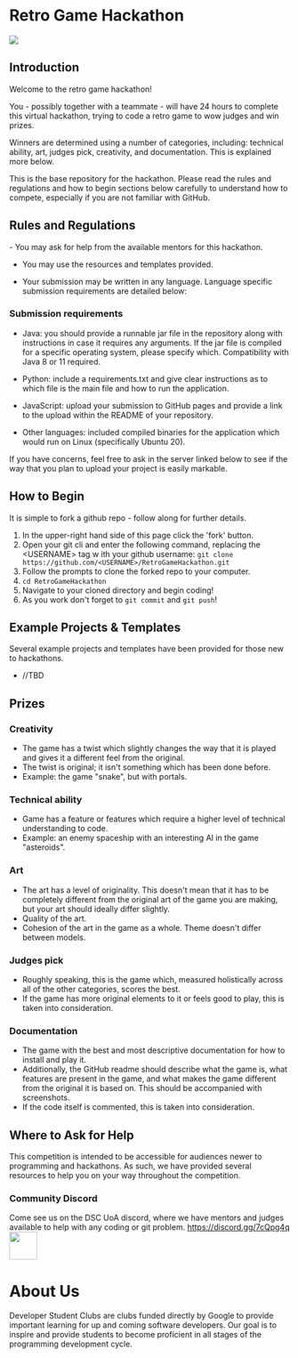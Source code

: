 <h1>Retro Game Hackathon</h1>
<img src="https://www.thesixthaxis.com/wp-content/uploads/2019/07/SpaceINvaders_500.jpg">
<h2>Introduction</h2>
Welcome to the retro game hackathon!

You - possibly together with a teammate - will have 24 hours to complete this virtual hackathon, trying to code a retro game to wow judges and win prizes.

Winners are determined using a number of categories, including: technical ability, art, judges pick, creativity, and documentation. This is explained more below.

This is the base repository for the hackathon. Please read the rules and regulations and how to begin sections below carefully to understand how to compete, especially if you are not familiar with GitHub.

<h2>Rules and Regulations</h2>
- You may ask for help from the available mentors for this hackathon.

- You may use the resources and templates provided.

- Your submission may be written in any language. Language specific submission requirements are detailed below:
### Submission requirements
- Java: you should provide a runnable jar file in the repository along with instructions in case it requires any arguments. If the jar file is compiled for a specific operating system, please specify which. Compatibility with Java 8 or 11 required.

- Python: include a requirements.txt and give clear instructions as to which file is the main file and how to run the application.

- JavaScript: upload your submission to GitHub pages and provide a link to the upload within the README of your repository.

- Other languages: included compiled binaries for the application which would run on Linux (specifically Ubuntu 20).

If you have concerns, feel free to ask in the server linked below to see if the way that you plan to upload your project is easily markable.

<h2>How to Begin</h2>
It is simple to fork a github repo - follow along for further details.
<ol>
    <li>In the upper-right hand side of this page click the 'fork' button.
    <li>Open your git cli and enter the following command, replacing the &lt;USERNAME> tag w
    ith your github username: <code>git clone https://github.com/&lt;USERNAME>/RetroGameHackathon.git</code>
    <li>Follow the prompts to clone the forked repo to your computer.
    <li><code>cd RetroGameHackathon</code>
    <li>Navigate to your cloned directory and begin coding!
    <li>As you work don't forget to <code>git commit</code> and <code>git push</code>!
</ol>

<h2>Example Projects & Templates</h2>
Several example projects and templates have been provided for those new to hackathons.
<ul>
    <li>//TBD
</ul>

## Prizes
### Creativity

- The game has a twist which slightly changes the way that it is played and gives it a different feel from the original.
- The twist is original; it isn't something which has been done before.
- Example: the game "snake", but with portals.

### Technical ability

- Game has a feature or features which require a higher level of technical understanding to code.
- Example: an enemy spaceship with an interesting AI in the game "asteroids".

### Art

- The art has a level of originality. This doesn't mean that it has to be completely different from the original art of the game you are making, but your art should ideally differ slightly.
- Quality of the art.
- Cohesion of the art in the game as a whole. Theme doesn't differ between models.

### Judges pick

- Roughly speaking, this is the game which, measured holistically across all of the other categories, scores the best.
- If the game has more original elements to it or feels good to play, this is taken into consideration.

### Documentation

- The game with the best and most descriptive documentation for how to install and play it.
- Additionally, the GitHub readme should describe what the game is, what features are present in the game, and what makes the game different from the original it is based on. This should be accompanied with screenshots.
- If the code itself is commented, this is taken into consideration.

<h2>Where to Ask for Help</h2>
This competition is intended to be accessible for audiences newer to programming and hackathons. As such, we have provided several resources to help you on your way throughout the competition.


<h3>Community Discord</h3>
Come see us on the DSC UoA discord, where we have mentors and judges available to help with any coding or git problem.

<a href="https://discord.gg/7cQpg4q">
    https://discord.gg/7cQpg4q<br/>
    <img height="50px"; src="https://www.freepnglogos.com/uploads/discord-logo-png/concours-discord-cartes-voeux-fortnite-france-6.png">
</a>


<h1>About Us</h1>

Developer Student Clubs are clubs funded directly by Google to provide important learning for up and coming software developers. Our goal is to inspire and provide students to become proficient in all stages of the programming development cycle.
